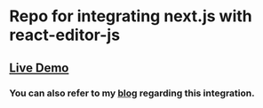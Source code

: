 # Repo for integrating next.js with react-editor-js

## [Live Demo](https://next-editor-js-example.vercel.app/)

### You can also refer to my [blog](https://www.shucoll.com/blog/create-a-blogging-application-with-nextjs-and-editorjs) regarding this integration.